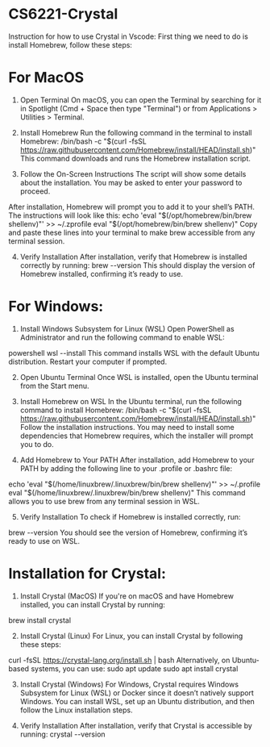 # CS6221-Crystal

Instruction for how to use Crystal in Vscode:
First thing we need to do is install Homebrew, follow these steps:
# For MacOS
1. Open Terminal
On macOS, you can open the Terminal by searching for it in Spotlight (Cmd + Space then type "Terminal") or from Applications > Utilities > Terminal.

2. Install Homebrew
Run the following command in the terminal to install Homebrew:
/bin/bash -c "$(curl -fsSL https://raw.githubusercontent.com/Homebrew/install/HEAD/install.sh)"
This command downloads and runs the Homebrew installation script.

3. Follow the On-Screen Instructions
The script will show some details about the installation. You may be asked to enter your password to proceed.

After installation, Homebrew will prompt you to add it to your shell’s PATH. The instructions will look like this:
echo 'eval "$(/opt/homebrew/bin/brew shellenv)"' >> ~/.zprofile
eval "$(/opt/homebrew/bin/brew shellenv)"
Copy and paste these lines into your terminal to make brew accessible from any terminal session.

4. Verify Installation
After installation, verify that Homebrew is installed correctly by running:
brew --version
This should display the version of Homebrew installed, confirming it’s ready to use.

# For Windows:
1. Install Windows Subsystem for Linux (WSL)
Open PowerShell as Administrator and run the following command to enable WSL:

powershell
wsl --install
This command installs WSL with the default Ubuntu distribution. Restart your computer if prompted.

2. Open Ubuntu Terminal
Once WSL is installed, open the Ubuntu terminal from the Start menu.
3. Install Homebrew on WSL
In the Ubuntu terminal, run the following command to install Homebrew:
/bin/bash -c "$(curl -fsSL https://raw.githubusercontent.com/Homebrew/install/HEAD/install.sh)"
Follow the installation instructions. You may need to install some dependencies that Homebrew requires, which the installer will prompt you to do.

4. Add Homebrew to Your PATH
After installation, add Homebrew to your PATH by adding the following line to your .profile or .bashrc file:

echo 'eval "$(/home/linuxbrew/.linuxbrew/bin/brew shellenv)"' >> ~/.profile
eval "$(/home/linuxbrew/.linuxbrew/bin/brew shellenv)"
This command allows you to use brew from any terminal session in WSL.

5. Verify Installation
To check if Homebrew is installed correctly, run:

brew --version
You should see the version of Homebrew, confirming it’s ready to use on WSL.

# Installation for Crystal:
1. Install Crystal (MacOS)
If you're on macOS and have Homebrew installed, you can install Crystal by running:

brew install crystal

2. Install Crystal (Linux)
For Linux, you can install Crystal by following these steps:

curl -fsSL https://crystal-lang.org/install.sh | bash
Alternatively, on Ubuntu-based systems, you can use:
sudo apt update
sudo apt install crystal

3. Install Crystal (Windows)
For Windows, Crystal requires Windows Subsystem for Linux (WSL) or Docker since it doesn’t natively support Windows. You can install WSL, set up an Ubuntu distribution, and then follow the Linux installation steps.

4. Verify Installation
After installation, verify that Crystal is accessible by running:
crystal --version
